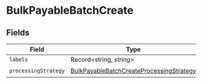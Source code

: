 # BulkPayableBatchCreate


## Fields

| Field                                                                                                       | Type                                                                                                        | Required                                                                                                    | Description                                                                                                 |
| ----------------------------------------------------------------------------------------------------------- | ----------------------------------------------------------------------------------------------------------- | ----------------------------------------------------------------------------------------------------------- | ----------------------------------------------------------------------------------------------------------- |
| `labels`                                                                                                    | Record<string, *string*>                                                                                    | :heavy_minus_sign:                                                                                          | N/A                                                                                                         |
| `processingStrategy`                                                                                        | [BulkPayableBatchCreateProcessingStrategy](../../models/shared/bulkpayablebatchcreateprocessingstrategy.md) | :heavy_check_mark:                                                                                          | N/A                                                                                                         |